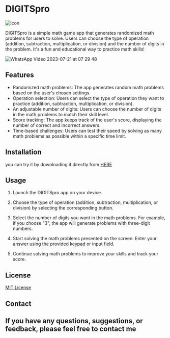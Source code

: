 # DIGITSpro
![icon](https://github.com/omar546/digits_pro-app/assets/71936776/f07a738f-9eff-48ae-8ce8-6e964cf09e01)


DIGITSpro is a simple math game app that generates randomized math problems for users to solve. Users can choose the type of operation (addition, subtraction, multiplication, or division) and the number of digits in the problem. It's a fun and educational way to practice math skills!

![WhatsApp Video 2023-07-21 at 07 29 48](https://github.com/omar546/digits_pro/assets/71936776/4f4720ad-be5b-4856-bbb1-d671dac7f766)


## Features
- Randomized math problems: The app generates random math problems based on the user's chosen settings.
- Operation selection: Users can select the type of operation they want to practice (addition, subtraction, multiplication, or division).
- An adjustable number of digits: Users can choose the number of digits in the math problems to match their skill level.
- Score tracking: The app keeps track of the user's score, displaying the number of correct and incorrect answers.
- Time-based challenges: Users can test their speed by solving as many math problems as possible within a specific time limit.


## Installation

you can try it by downloading it directly from <a href="https://download941.mediafire.com/zd6g4f0zm6mgYkCMuLSFuiQXt9RCHDsNuSdIfQw-2nQbbnH_2FA-e-wj3uIAQfabysYGZWAXIqE-YObuJonWwfFuaNbZJaJ9-lh-woSyfu1wyIcv-jTHOIuMP7OD8fngRtxokiZIMFRFf8QbUYiceCBATSdDxFTJrxPX5vvzzUg/i6zp2hst6zq8zyt/DIGITSpro.apk">HERE</a>


## Usage

1. Launch the DIGITSpro app on your device.

2. Choose the type of operation (addition, subtraction, multiplication, or division) by selecting the corresponding button.

3. Select the number of digits you want in the math problems. For example, if you choose "3", the app will generate problems with three-digit numbers.

4. Start solving the math problems presented on the screen. Enter your answer using the provided keypad or input field.

5. Continue solving math problems to improve your skills and track your score.


## License

[MIT License](https://opensource.org/licenses/MIT)

## Contact

If you have any questions, suggestions, or feedback, please feel free to contact me
---

